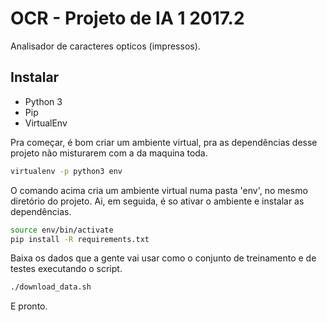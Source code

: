 # OCR - Projeto de IA 1 2017.2

Analisador de caracteres opticos (impressos).

## Instalar

* Python 3
* Pip
* VirtualEnv

Pra começar, é bom criar um ambiente virtual, pra as dependências desse projeto
não misturarem com a da maquina toda.

```bash
virtualenv -p python3 env
```

O comando acima cria um ambiente virtual numa pasta 'env', no mesmo diretório do projeto.
Ai, em seguida, é so ativar o ambiente e instalar as dependências.

```bash
source env/bin/activate
pip install -R requirements.txt
```

Baixa os dados que a gente vai usar como o conjunto de treinamento e de testes executando o script.

```bash
./download_data.sh
```

E pronto.
